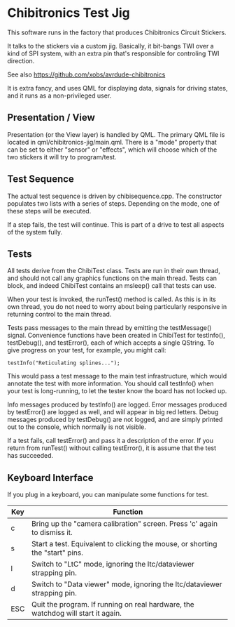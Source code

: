Chibitronics Test Jig
=====================

This software runs in the factory that produces Chibitronics Circuit Stickers.

It talks to the stickers via a custom jig.  Basically, it bit-bangs TWI over a
kind of SPI system, with an extra pin that's responsible for controling TWI direction.

See also https://github.com/xobs/avrdude-chibitronics

It is extra fancy, and uses QML for displaying data, signals for driving
states, and it runs as a non-privileged user.


Presentation / View
-------------------

Presentation (or the View layer) is handled by QML.  The primary QML file is
located in qml/chibitronics-jig/main.qml.  There is a "mode" property that
can be set to either "sensor" or "effects", which will choose which of the two
stickers it will try to program/test.


Test Sequence
-------------

The actual test sequence is driven by chibisequence.cpp.  The constructor
populates two lists with a series of steps.  Depending on the mode, one of
these steps will be executed.

If a step fails, the test will continue.  This is part of a drive to test
all aspects of the system fully.


Tests
-----

All tests derive from the ChibiTest class.  Tests are run in their own thread,
and should not call any graphics functions on the main thread.  Tests can
block, and indeed ChibiTest contains an msleep() call that tests can use.

When your test is invoked, the runTest() method is called.  As this is in
its own thread, you do not need to worry about being particularly responsive
in returning control to the main thread.

Tests pass messages to the main thread by emitting the testMessage() signal.
Convenience functions have been created in ChibiTest for testInfo(),
testDebug(), and testError(), each of which accepts a single QString.  To give
progress on your test, for example, you might call:

    testInfo("Reticulating splines...");

This would pass a test message to the main test infrastructure, which would
annotate the test with more information.  You should call testInfo() when
your test is long-running, to let the tester know the board has not locked up.

Info messages produced by testInfo() are logged.  Error messages produced by
testError() are logged as well, and will appear in big red letters.  Debug
messages produced by testDebug() are not logged, and are simply printed out
to the console, which normally is not visible.

If a test fails, call testError() and pass it a description of the error.
If you return from runTest() without calling testError(), it is assume that
the test has succeeded.


Keyboard Interface
------------------

If you plug in a keyboard, you can manipulate some functions for test.

| Key | Function  |
| --- | --------- |
|  c  | Bring up the "camera calibration" screen.  Press 'c' again to dismiss it. |
|  s  | Start a test.  Equivalent to clicking the mouse, or shorting the "start" pins. |
|  l  | Switch to "LtC" mode, ignoring the ltc/dataviewer strapping pin. |
|  d  | Switch to "Data viewer" mode, ignoring the ltc/dataviewer strapping pin. |
| ESC | Quit the program. If running on real hardware, the watchdog will start it again. |
